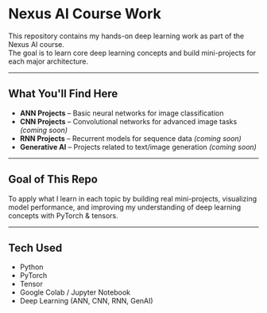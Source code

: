# Nexus AI Course Work
This repository contains my hands-on deep learning work as part of the Nexus AI course.  
The goal is to learn core deep learning concepts and build mini-projects for each major architecture.

---

## What You'll Find Here
- **ANN Projects** – Basic neural networks for image classification  
- **CNN Projects** – Convolutional networks for advanced image tasks *(coming soon)*  
- **RNN Projects** – Recurrent models for sequence data *(coming soon)*  
- **Generative AI** – Projects related to text/image generation *(coming soon)*  

---

## Goal of This Repo
To apply what I learn in each topic by building real mini-projects, visualizing model performance, and improving my understanding of deep learning concepts with PyTorch & tensors.

---

## Tech Used
- Python  
- PyTorch
- Tensor
- Google Colab / Jupyter Notebook  
- Deep Learning (ANN, CNN, RNN, GenAI)
